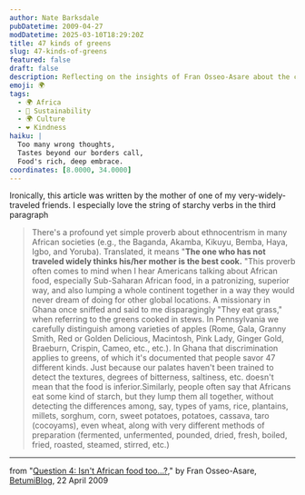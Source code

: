 ```yaml
---
author: Nate Barksdale
pubDatetime: 2009-04-27
modDatetime: 2025-03-10T18:29:20Z
title: 47 kinds of greens
slug: 47-kinds-of-greens
featured: false
draft: false
description: Reflecting on the insights of Fran Osseo-Asare about the complexity of African cuisines and the risks of ethnocentrism.
emoji: 🌍
tags:
  - 🌍 Africa
  - 🌱 Sustainability
  - 🌍 Culture
  - ❤️ Kindness
haiku: |
  Too many wrong thoughts,  
  Tastes beyond our borders call,  
  Food's rich, deep embrace.
coordinates: [8.0000, 34.0000]
---
```


Ironically, this article was written by the mother of one of my very-widely-traveled friends. I especially love the string of starchy verbs in the third paragraph

> There's a profound yet simple proverb about ethnocentrism in many African societies (e.g., the Baganda, Akamba, Kikuyu, Bemba, Haya, Igbo, and Yoruba). Translated, it means "**The one who has not traveled widely thinks his/her mother is the best cook.** "This proverb often comes to mind when I hear Americans talking about African food, especially Sub-Saharan African food, in a patronizing, superior way, and also lumping a whole continent together in a way they would never dream of doing for other global locations. A missionary in Ghana once sniffed and said to me disparagingly "They eat grass," when referring to the greens cooked in stews. In Pennsylvania we carefully distinguish among varieties of apples (Rome, Gala, Granny Smith, Red or Golden Delicious, Macintosh, Pink Lady, Ginger Gold, Braeburn, Crispin, Cameo, etc., etc.). In Ghana that discrimination applies to greens, of which it's documented that people savor 47 different kinds. Just because our palates haven't been trained to detect the textures, degrees of bitterness, saltiness, etc. doesn't mean that the food is inferior.Similarly, people often say that Africans eat some kind of starch, but they lump them all together, without detecting the differences among, say, types of yams, rice, plantains, millets, sorghum, corn, sweet potatoes, potatoes, cassava, taro (cocoyams), even wheat, along with very different methods of preparation (fermented, unfermented, pounded, dried, fresh, boiled, fried, roasted, steamed, stirred, etc.)

---

from "[Question 4: Isn't African food too...?](http://www.betumi.com/2009/04/question-4-isnt-african-food-too.html)," by Fran Osseo-Asare, [BetumiBlog](http://www.betumi.com/2009/04/question-4-isnt-african-food-too.html), 22 April 2009

